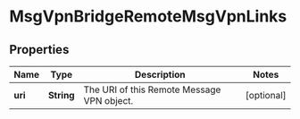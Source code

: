 

# MsgVpnBridgeRemoteMsgVpnLinks


## Properties

| Name | Type | Description | Notes |
|------------ | ------------- | ------------- | -------------|
|**uri** | **String** | The URI of this Remote Message VPN object. |  [optional] |



